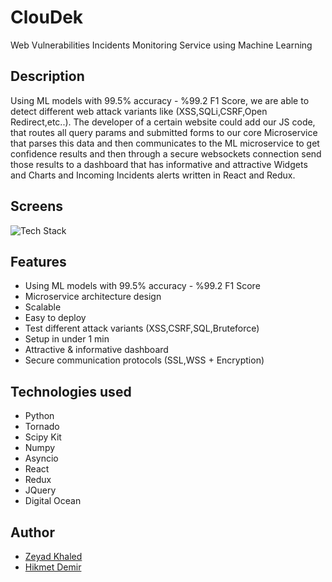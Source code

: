 # ClouDek
Web Vulnerabilities Incidents Monitoring Service using Machine Learning

##  Description
Using ML models with 99.5% accuracy - %99.2 F1 Score, we are able to detect different web attack variants like (XSS,SQLi,CSRF,Open Redirect,etc..). 
The developer of a certain website could add our JS code, that routes all query params and submitted forms to our core Microservice that parses this data and then communicates to the ML microservice to get confidence results and then
through a secure websockets connection send those results to a dashboard that has informative and attractive Widgets and Charts and Incoming Incidents alerts written in React and Redux.

## Screens

<img src="https://raw.githubusercontent.com/abdurahman-ctis/ips-hackathor/master/tech%20stack.jpg?token=AIPDEMLP5ZTFIFBPLI5CR4K555S6U" alt="Tech Stack" >



## Features
- Using ML models with 99.5% accuracy - %99.2 F1 Score
- Microservice architecture design
- Scalable
- Easy to deploy
- Test different attack variants (XSS,CSRF,SQL,Bruteforce)
- Setup in under 1 min
- Attractive & informative dashboard
- Secure communication protocols (SSL,WSS + Encryption)


## Technologies used
- Python
- Tornado
- Scipy Kit
- Numpy
- Asyncio
- React
- Redux
- JQuery
- Digital Ocean


## Author
- [Zeyad Khaled](https://www.linkedin.com/in/zeyadkhaled/ "Zeyad Khaled")
- [Hikmet Demir](https://www.linkedin.com/in/hikmet-demir/ "Hikmet Demir")




